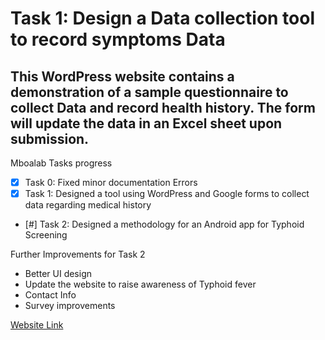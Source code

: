 # Task 1: Design a Data collection tool to record symptoms Data 

## This WordPress website contains a demonstration of a sample questionnaire to collect Data and record health history. The form will update the data in an Excel sheet upon submission.

Mboalab Tasks progress

- [x] Task 0: Fixed minor documentation Errors 
- [x] Task 1: Designed a tool using WordPress and Google forms to collect data regarding medical history
- [#] Task 2: Designed a methodology for an Android app for Typhoid Screening

Further Improvements for Task 2

- Better UI design
- Update the website to raise awareness of Typhoid fever
- Contact Info
- Survey improvements


[Website Link](https://typhoidsurveillance.wordpress.com)
